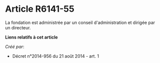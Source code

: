 # Article R6141-55

La fondation est administrée par un conseil d'administration et dirigée par un directeur.

**Liens relatifs à cet article**

_Créé par_:

  - Décret n°2014-956 du 21 août 2014 - art. 1
